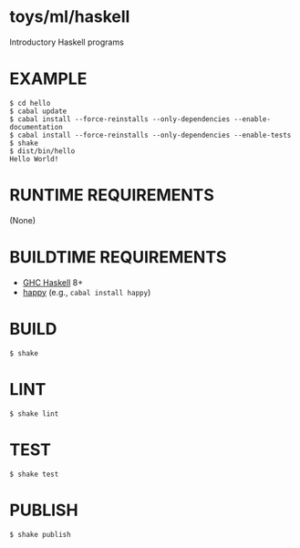 # toys/ml/haskell

Introductory Haskell programs

# EXAMPLE

```console
$ cd hello
$ cabal update
$ cabal install --force-reinstalls --only-dependencies --enable-documentation
$ cabal install --force-reinstalls --only-dependencies --enable-tests
$ shake
$ dist/bin/hello
Hello World!
```

# RUNTIME REQUIREMENTS

(None)

# BUILDTIME REQUIREMENTS

* [GHC Haskell](http://www.haskell.org/) 8+
* [happy](https://hackage.haskell.org/package/happy) (e.g., `cabal install happy`)

# BUILD

```console
$ shake
```

# LINT

```console
$ shake lint
```

# TEST

```console
$ shake test
```

# PUBLISH

```console
$ shake publish
```
